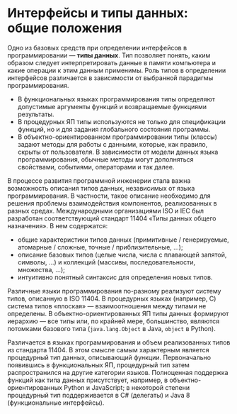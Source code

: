 # Интерфейсы и типы данных: общие положения

Одно из базовых средств при определении интерфейсов в программировании —
**типы данных**. Тип позволяет понять, каким образом следует интерпретировать данные
в памяти компьютера и какие операции к этим данным применимы. Роль типов в определении
интерфейсов различается в зависимости от выбранной парадигмы программирования.

* В функциональных языках программирования типы определяют допустимые аргументы
  функций и возвращаемые функциями результаты.
* В процедурных ЯП типы используются не только для спецификации функций,
  но и для задания глобального состояния программы.
* В объектно-ориентированном программировании типы (классы) задают методы для работы
  с данными, которые, как правило, скрыты от пользователя. В зависимости
  от модели данных языка программирования, обычные методы могут дополняться свойствами,
  событиями, операторами и так далее.

В процессе развития программной инженерии стала важна возможность описания
типов данных, независимых от языка программирования. В частности, такое описание
необходимо для решения проблемы взаимодействия компонентов, реализованных
в разных средах. Международными организациями ISO и IEC был разработан
соответствующий стандарт 11404 «Типы данных общего назначения». В нем содержатся:

* общие характеристики типов данных (примитивные / генерируемые, атомарные / сложные,
  точные / приблизительные, …);
* описание базовых типов (целые числа, числа с плавающей запятой, символы, …)
  и коллекций (массивы, последовательности, множества, …);
* интуитивно понятный синтаксис для определения новых типов.

Различные языки программирования по-разному реализуют систему типов,
описанную в ISO 11404. В процедурных языках (например, C) система типов
«плоская» — взаимоотношения между типами не определены.
В объектно-ориентированных ЯП типы данных формируют иерархию — все типы или,
по крайней мере, большинство, являются потомками базового типа (`java.lang.Object`
в Java, `object` в Python).

Различается в языках программирования и объем реализованных типов из стандарта 11404.
В этом смысле самым характерным является процедурный тип данных, описывающий функции.
Первоначально появившись в функциональных ЯП, процедурный тип затем распространился
на другие категории языков. Полноценная поддержка функций как типа данных присутствует,
например, в объектно-ориентированных Python и JavaScript; в некоторой степени
процедурный тип поддерживается в C# (делегаты) и Java 8 (функциональные интерфейсы).
